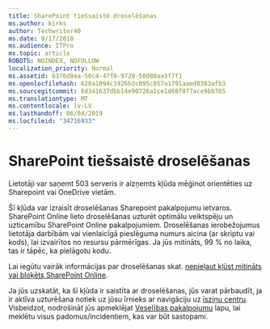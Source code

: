 ```yaml
---
title: SharePoint tiešsaistē droselēšanas
ms.author: kirks
author: Techwriter40
ms.date: 9/17/2018
ms.audience: ITPro
ms.topic: article
ROBOTS: NOINDEX, NOFOLLOW
localization_priority: Normal
ms.assetid: b376d8ea-50c4-47f0-9720-50d80aa3f7f1
ms.openlocfilehash: 620a1094c1926b2c095c057a1791aaed8383afb3
ms.sourcegitcommit: 6d341637dbb14e90726a1ce1d68f077ace9bb765
ms.translationtype: MT
ms.contentlocale: lv-LV
ms.lasthandoff: 06/04/2019
ms.locfileid: "34716933"
---
```

# <a name="sharepoint-online-throttling"></a>SharePoint tiešsaistē droselēšanas

<p><span style="mso-bidi-font-family: Calibri; mso-bidi-theme-font: minor-latin;">Lietotāji var saņemt 503 serveris ir aizņemts kļūda mēģinot orientēties uz Sharepoint vai OneDrive vietām.</span></p> <p><span style="mso-bidi-font-family: Calibri; mso-bidi-theme-font: minor-latin;">Šī kļūda var izraisīt droselēšanas Sharepoint pakalpojumu ietvaros. SharePoint Online lieto droselēšanas uzturēt optimālu veiktspēju un uzticamību SharePoint Online pakalpojumiem. Droselēšanas ierobežojumus lietotāja darbībām vai vienlaicīgā pieslēguma numurs aicina (ar skriptu vai kods), lai izvairītos no resursu pārmērīgas. Ja jūs mitināts, 99 % no laika, tas ir tāpēc, ka pielāgotu kodu.</span></p> <p><span style="mso-bidi-font-family: Calibri; mso-bidi-theme-font: minor-latin;">Lai iegūtu vairāk informācijas par droselēšanas skat. <a href="https://docs.microsoft.com/en-us/sharepoint/dev/general-development/how-to-avoid-getting-throttled-or-blocked-in-sharepoint-online">nepieļaut kļūst mitināts vai bloķēts SharePoint Online</a>.</span></p> <p><span style="mso-bidi-font-family: Calibri; mso-bidi-theme-font: minor-latin;">Ja jūs uzskatāt, ka šī kļūda ir saistīta ar droselēšanas, jūs varat pārbaudīt, ja ir aktīva uzturēšana notiek uz jūsu īrnieks ar navigāciju uz <a href="https://portal.office.com/adminportal/home#/MessageCenter">īsziņu centru</a>. Visbeidzot, nodrošināt jūs apmeklējat <a href="https://portal.office.com/adminportal/home#/servicehealth">Veselības pakalpojumu</a> lapu, lai meklētu visus padomus/incidentiem, kas var būt sastopami.</span></p> <p>&nbsp;</p>


